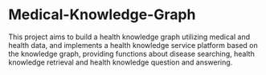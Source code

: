 # Medical-Knowledge-Graph
This project aims to build a health knowledge graph utilizing medical and health data, and implements a health knowledge service platform based on the knowledge graph, providing functions about disease searching, health knowledge retrieval and health knowledge question and answering. <br>
